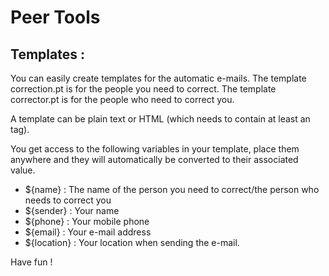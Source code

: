 Peer Tools
==========

Templates :
-----------

You can easily create templates for the automatic e-mails.
The template correction.pt is for the people you need to correct.
The template corrector.pt is for the people who need to correct you.

A template can be plain text or HTML (which needs to contain at least an <html> tag).

You get access to the following variables in your template, place them anywhere and they will automatically be converted to their associated value.

- ${name} : The name of the person you need to correct/the person who needs to correct you
- ${sender} : Your name
- ${phone} : Your mobile phone
- ${email} : Your e-mail address
- ${location} : Your location when sending the e-mail.

Have fun !
